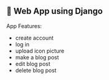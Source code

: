 ## 🐅  Web App using Django

App Features:

- create account
- log in
- upload icon picture
- make a blog post
- edit blog post
- delete blog post
